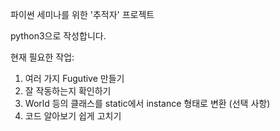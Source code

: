 ﻿파이썬 세미나를 위한 '추적자' 프로젝트

python3으로 작성합니다.


현재 필요한 작업: 

1. 여러 가지 Fugutive 만들기
2. 잘 작동하는지 확인하기
3. World 등의 클래스를 static에서 instance 형태로 변환 (선택 사항)
4. 코드 알아보기 쉽게 고치기
